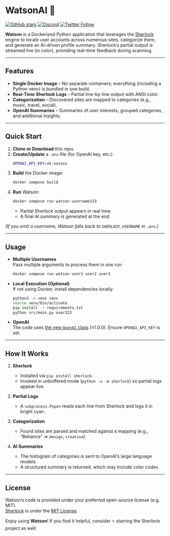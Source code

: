 # WatsonAI 🔎  
[![GitHub stars](https://img.shields.io/github/stars/sherlock-project/sherlock?style=social)](https://github.com/sherlock-project/sherlock/stargazers)
[![Discord](https://img.shields.io/discord/12345.svg?label=Sherlock+Discord)](https://discord.gg/sherlock)
[![Twitter Follow](https://img.shields.io/twitter/follow/sherlockproj?style=social)](https://twitter.com/sherlockproj)

**Watson** is a Dockerized Python application that leverages the [Sherlock](https://github.com/sherlock-project/sherlock) engine to locate user accounts across numerous sites, categorize them, and generate an AI-driven profile summary. Sherlock’s partial output is streamed live (in color), providing real-time feedback during scanning.

---

## Features
- **Single Docker Image** – No separate containers; everything (including a Python venv) is bundled in one build.  
- **Real-Time Sherlock Logs** – Partial line-by-line output with ANSI color.  
- **Categorization** – Discovered sites are mapped to categories (e.g., music, travel, social).  
- **OpenAI Summaries** – Summaries of user interests, grouped categories, and additional insights.

---

## Quick Start

1. **Clone or Download** this repo.  
2. **Create/Update** a `.env` file (for OpenAI key, etc.):
   ```bash
   OPENAI_API_KEY=sk-xxxxxx
   ```
3. **Build** the Docker image:
   ```bash
   docker compose build
   ```
4. **Run** Watson:
   ```bash
   docker compose run watson username123
   ```
   - Partial Sherlock output appears in real time.
   - A final AI summary is generated at the end.

*(If you omit a username, Watson falls back to `SHERLOCK_USERNAME` in `.env`.)*

---

## Usage

- **Multiple Usernames**  
  Pass multiple arguments to process them in one run:
  ```bash
  docker compose run watson user1 user2 user3
  ```
- **Local Execution (Optional)**  
  If not using Docker, install dependencies locally:
  ```bash
  python3 -m venv venv
  source venv/bin/activate
  pip install -r requirements.txt
  python src/main.py user123
  ```
- **OpenAI**  
  The code uses [the new `OpenAI` class](https://pypi.org/project/openai/) (≥1.0.0). Ensure `OPENAI_API_KEY` is set.

---

## How It Works

1. **Sherlock**  
   - Installed via `pip install sherlock`.  
   - Invoked in unbuffered mode (`python -u -m sherlock`) so partial logs appear live.

2. **Partial Logs**  
   - A `subprocess.Popen` reads each line from Sherlock and logs it in bright cyan.

3. **Categorization**  
   - Found sites are parsed and matched against a mapping (e.g., “Behance” ⇒ `design`, `creative`).

4. **AI Summaries**  
   - The histogram of categories is sent to OpenAI’s large language models.  
   - A structured summary is returned, which may include color codes.

---

## License

Watson’s code is provided under your preferred open-source license (e.g. MIT).  
[Sherlock](https://github.com/sherlock-project/sherlock) is under the [MIT License](https://github.com/sherlock-project/sherlock/blob/master/LICENSE).  

Enjoy using **Watson**! If you find it helpful, consider ⭐ starring the Sherlock project as well.
```